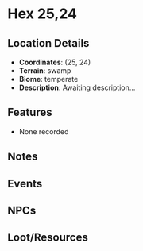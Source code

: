 # Hex 25,24

## Location Details
- **Coordinates**: (25, 24)
- **Terrain**: swamp
- **Biome**: temperate
- **Description**: Awaiting description...

## Features
- None recorded

## Notes
<!-- Add your notes about this location here -->

## Events
<!-- Record any significant events that happened here -->

## NPCs
<!-- List any NPCs encountered at this location -->

## Loot/Resources
<!-- Note any valuable items or resources found here -->
